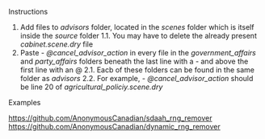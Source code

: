 Instructions

1. Add files to *advisors* folder, located in the *scenes* folder which is itself inside the *source* folder
  1.1. You may have to delete the already present *cabinet.scene.dry* file
2. Paste *- @cancel_advisor_action* in every file in the *government_affairs* and *party_affairs* folders beneath the last line with a - and above the first line with an @
  2.1. Eacb of these folders can be found in the same folder as *advisors*
  2.2. For example, *- @cancel_advisor_action* should be line 20 of *agricultural_policiy.scene.dry*



Examples

https://github.com/AnonymousCanadian/sdaah_rng_remover
https://github.com/AnonymousCanadian/dynamic_rng_remover
